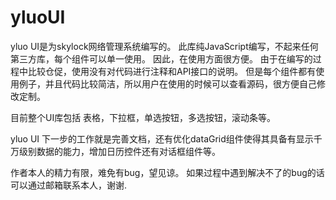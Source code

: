 # yluoUI
yluo UI是为skylock网络管理系统编写的。
此库纯JavaScript编写，不起来任何第三方库，每个组件可以单一使用。
因此，在使用方面很方便。
由于在编写的过程中比较仓促，使用没有对代码进行注释和API接口的说明。
但是每个组件都有使用例子，并且代码比较简洁，所以用户在使用的时候可以查看源码，很方便自己修改定制。

目前整个UI库包括
表格，下拉框，单选按钮，多选按钮，滚动条等。

yluo UI 下一步的工作就是完善文档，还有优化dataGrid组件使得其具备有显示千万级别数据的能力，增加日历控件还有对话框组件等。

作者本人的精力有限，难免有bug，望见谅。
如果过程中遇到解决不了的bug的话可以通过邮箱联系本人，谢谢.
